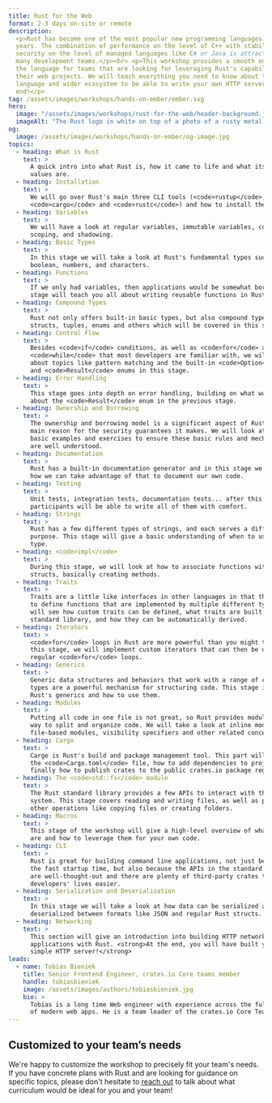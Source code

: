 ```yaml
---
title: Rust for the Web
format: 2-3 days on-site or remote
description:
  <p>Rust has become one of the most popular new programming languages in recent
  years. The combination of performance on the level of C++ with stability and
  security on the level of managed languages like C# or Java is attractive to
  many development teams.</p><br> <p>This workshop provides a smooth entry into
  the language for teams that are looking for leveraging Rust's capability in
  their web projects. We will teach everything you need to know about the
  language and wider ecosystem to be able to write your own HTTP server in the
  end!</p>
tag: /assets/images/workshops/hands-on-ember/ember.svg
hero:
  image: "/assets/images/workshops/rust-for-the-web/header-background.jpg"
  imageAlt: "The Rust logo in white on top of a photo of a rusty metal surface"
og:
  image: /assets/images/workshops/hands-on-ember/og-image.jpg
topics:
  - heading: What is Rust
    text: >
      A quick intro into what Rust is, how it came to life and what its core
      values are.
  - heading: Installation
    text: >
      We will go over Rust's main three CLI tools (<code>rustup</code>,
      <code>cargo</code> and <code>rustc</code>) and how to install them.
  - heading: Variables
    text: >
      We will have a look at regular variables, immutable variables, constants,
      scoping, and shadowing.
  - heading: Basic Types
    text: >
      In this stage we will take a look at Rust's fundamental types such as
      boolean, numbers, and characters.
  - heading: Functions
    text: >
      If we only had variables, then applications would be somewhat boring. This
      stage will teach you all about writing reusable functions in Rust.
  - heading: Compound Types
    text: >
      Rust not only offers built-in basic types, but also compound types like
      structs, tuples, enums and others which will be covered in this stage.
  - heading: Control Flow
    text: >
      Besides <code>if</code> conditions, as well as <code>for</code> and
      <code>while</code> that most developers are familiar with, we will learn
      about topics like pattern matching and the built-in <code>Option</code>
      and <code>Result</code> enums in this stage.
  - heading: Error Handling
    text: >
      This stage goes into depth on error handling, building on what was learned
      about the <code>Result</code> enum in the previous stage.
  - heading: Ownership and Borrowing
    text: >
      The ownership and borrowing model is a significant aspect of Rust and the
      main reason for the security guarantees it makes. We will look at a few
      basic examples and exercises to ensure these basic rules and mechanisms
      are well understood.
  - heading: Documentation
    text: >
      Rust has a built-in documentation generator and in this stage we will see
      how we can take advantage of that to document our own code.
  - heading: Testing
    text: >
      Unit tests, integration tests, documentation tests... after this stage,
      participants will be able to write all of them with comfort.
  - heading: Strings
    text: >
      Rust has a few different types of strings, and each serves a different
      purpose. This stage will give a basic understanding of when to use which
      type.
  - heading: <code>impl</code>
    text: >
      During this stage, we will look at how to associate functions with
      structs, basically creating methods.
  - heading: Traits
    text: >
      Traits are a little like interfaces in other languages in that they allow
      to define functions that are implemented by multiple different types. We
      will see how custom traits can be defined, what traits are built into the
      standard library, and how they can be automatically derived.
  - heading: Iterators
    text: >
      <code>for</code> loops in Rust are more powerful than you might think. In
      this stage, we will implement custom iterators that can then be used in
      regular <code>for</code> loops.
  - heading: Generics
    text: >
      Generic data structures and behaviors that work with a range of concrete
      types are a powerful mechanism for structuring code. This stage introduces
      Rust's generics and how to use them.
  - heading: Modules
    text: >
      Putting all code in one file is not great, so Rust provides modules as a
      way to split and organize code. We will take a look at inline modules,
      file-based modules, visibility specifiers and other related concepts.
  - heading: Cargo
    text: >
      Carge is Rust's build and package management tool. This part will explain
      the <code>Cargo.toml</code> file, how to add dependencies to projects, and
      finally how to publish crates to the public crates.io package registry.
  - heading: The <code>std::fs</code> module
    text: >
      The Rust standard library provides a few APIs to interact with the file
      system. This stage covers reading and writing files, as well as performing
      other operations like copying files or creating folders.
  - heading: Macros
    text: >
      This stage of the workshop will give a high-level overview of what macros
      are and how to leverage them for your own code.
  - heading: CLI
    text: >
      Rust is great for building command line applications, not just because of
      the fast startup time, but also because the APIs in the standard library
      are well-thought-out and there are plenty of third-party crates that make
      developers' lives easier.
  - heading: Serialization and Deserialization
    text: >
      In this stage we will take a look at how data can be serialized and
      deserialized between formats like JSON and regular Rust structs.
  - heading: Networking
    text: >
      This section will give an introduction into building HTTP networking
      applications with Rust. <strong>At the end, you will have built your own
      simple HTTP server!</strong>
leads:
  - name: Tobias Bieniek
    title: Senior Frontend Engineer, crates.io Core teams member
    handle: tobiasbieniek
    image: /assets/images/authors/tobiasbieniek.jpg
    bio: >
      Tobias is a long time Web engineer with experience across the full stack
      of modern web apps. He is a team leader of the crates.io Core Team.
---
```


<!--break-->

## Customized to your team’s needs

We're happy to customize the workshop to precisely fit your team's needs. If you
have concrete plans with Rust and are looking for guidance on specific topics,
please don't hesitate to [reach out](/contact) to talk about what curriculum
would be ideal for you and your team!
